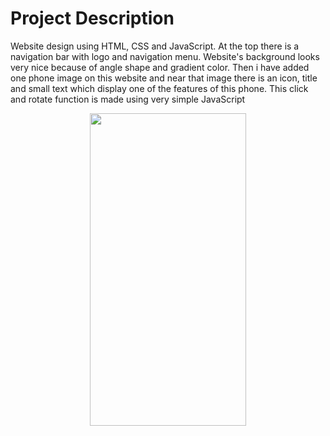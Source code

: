 # Project Description 
Website design using HTML, CSS and JavaScript. At the top there is a navigation bar with logo and navigation menu. Website's background looks very nice because of angle shape and gradient color. Then i have added one phone image on this website and near that image there is an icon, title and small text which display one of the features of this phone. This click and rotate function is made using very simple JavaScript

<p align = "center"> 
<img src="https://github.com/Daniyal11355/project-try-/blob/main/src/GIF%20(2).gif " width="250" height="500" />





